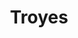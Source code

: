 ---
title: Troyes
date: 
draft: false

# descripcion
description : Cuadraditos con piedras multicolores

materials: 

color: Plateado

dimensions: 0,6cm

code: 01-04-0149

type: "Aros"

categories: []

price: $2.100,00

price_eftvo: $1.785,00

# Images
# first image will be shown in the product page
images:
  # - image: "images/path_to_image"
  # La ubicacion de las imagenes es imagenes/Aros/Aros.Piedras/01-04-0149-troyes
  - image: "./images/aros/piedras/01-04-0149-cuadraditos-con-piedras-multicolores_a.jpeg"
  - image: "./images/aros/piedras/01-04-0149-cuadraditos-con-piedras-multicolores_b.jpeg"
---